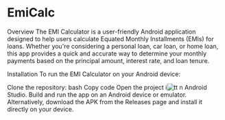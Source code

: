 # EmiCalc

Overview
The EMI Calculator is a user-friendly Android application designed to help users calculate Equated Monthly Installments (EMIs) for loans. Whether you're considering a personal loan, car loan, or home loan, this app provides a quick and accurate way to determine your monthly payments based on the principal amount, interest rate, and loan tenure.


Installation
To run the EMI Calculator on your Android device:

Clone the repository:
bash
Copy code
Open the project i![tt](https://github.com/user-attachments/assets/51d8f5e9-5341-442c-ae7d-25f3d71f4eeb)
n Android Studio.
Build and run the app on an Android device or emulator.
Alternatively, download the APK from the Releases page and install it directly on your device.

